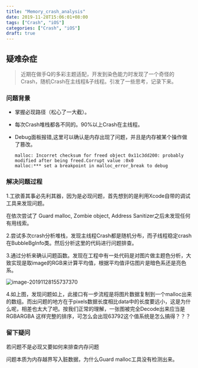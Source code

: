 ```yaml
---
title: "Memory_crash_analysis"
date: 2019-11-28T15:06:01+08:00
tags: ["Crash", "iOS"]
categories: ["Crash", "iOS"]
draft: true
---
```


## 疑难杂症

> 近期在做手Q的多彩主题适配，开发到染色能力时发现了一个奇怪的Crash，随机Crash在主线程&子线程。引发了一些思考，记录下来。

### 问题背景

- 掌握必现路径（松心了一大截）。

- 每次Crash堆栈都各不同的。90%以上Crash在主线程。

- Debug面板报错,这里可以确认是内存出现了问题，并且是内存被某个操作做了篡改。
  ```
  malloc: Incorret checksum for freed object 0x11c3dd200: probably modified after being freed.Corrupt value :0x0
  malloc:*** set a breakpoint in malloc_error_break to debug
  ```

### 解决问题过程

1.工欲善其事必先利其器，因为是必现问题，首先想到的是利用Xcode自带的调试工具来发现问题。

在依次尝试了 Guard malloc, Zombie object, Address Sanitizer之后未发现任何有用线索。

2.尝试多次crash分析堆栈，发现主线程Crash都是随机分布，而子线程稳定crash在BubbleBgInfo类。然后分析这里的代码进行问题排查。

3.通过分析来确认问题函数。发现在工程中有一处代码是对图片做主题色分析，大致实现是取image的RGB来计算平均值，根据平均值评估图片是暗色系还是亮色系。

![image-20191128155737370](/image/image-20191128155737370.png)

4.如上图，发现问题如上，此接口有一步流程是将图片数据复制到一个malloc出来的数组。而出问题的地方在于pixels数据长度相比data中的长度要远小，这是为什么呢，相差也太大了吧。按我们正常的理解，一张图被完全Decode出来应当是RGBARGBA 这样完整的排序，可怎么会出现63792这个值系统是怎么搞得？？？




### 留下疑问

若问题不是必现又要如何来排查内存问题

问题本质为内存越界写入脏数据，为什么Guard malloc工具没有检测出来。